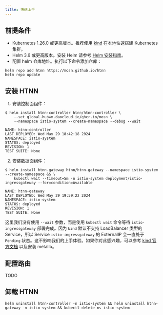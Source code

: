 ```yaml
---
title: 快速上手
---
```


## 前提条件

* Kubernetes 1.26.0 或更高版本。推荐使用 [kind](https://kind.sigs.k8s.io/) 在本地快速搭建 Kubernetes 集群。
* Helm 3.6 或更高版本。安装 Helm 请参考 [Helm 安装指南](https://helm.sh/docs/intro/install/)。
* 配置 helm 仓库地址。执行以下命令添加仓库：

```shell
helm repo add htnn https://mosn.github.io/htnn
helm repo update
```

## 安装 HTNN

1. 安装控制面组件：

```shell
$ helm install htnn-controller htnn/htnn-controller \
    --set global.hub=m.daocloud.io/ghcr.io/mosn \
    --namespace istio-system --create-namespace --debug --wait

NAME: htnn-controller
LAST DEPLOYED: Wed May 29 18:42:18 2024
NAMESPACE: istio-system
STATUS: deployed
REVISION: 1
TEST SUITE: None
```

2. 安装数据面组件：

```shell
$ helm install htnn-gateway htnn/htnn-gateway --namespace istio-system --create-namespace && \
    kubectl wait --timeout=5m -n istio-system deployment/istio-ingressgateway --for=condition=Available

NAME: htnn-gateway
LAST DEPLOYED: Wed May 29 19:59:22 2024
NAMESPACE: istio-system
STATUS: deployed
REVISION: 1
TEST SUITE: None
```

这里我们没有使用 `--wait` 参数，而是使用 `kubectl wait` 命令等待 `istio-ingressgateway` 部署完成。因为 `kind` 默认不支持 LoadBalancer 类型的 Service，所以 Service `istio-ingressgateway` 的 ExternalIP 会一直处于 `Pending` 状态。这不影响我们的上手体验。如果你对此感兴趣，可以参考 [kind 官方文档](https://kind.sigs.k8s.io/docs/user/loadbalancer/) 以及安装 metallb。

## 配置路由

TODO

## 卸载 HTNN

```shell
helm uninstall htnn-controller -n istio-system && helm uninstall htnn-gateway -n istio-system && kubectl delete ns istio-system
```

